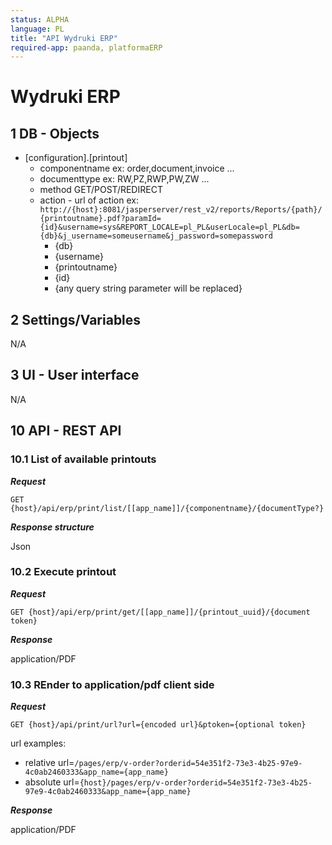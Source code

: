 ```yaml
---
status: ALPHA
language: PL
title: "API Wydruki ERP"
required-app: paanda, platformaERP
---
```


# Wydruki ERP
## 1 DB - Objects

- [configuration].[printout]
  - componentname ex: order,document,invoice ...
  - documenttype ex: RW,PZ,RWP,PW,ZW ...
  - method GET/POST/REDIRECT
  - action - url of action ex: `http://{host}:8081/jasperserver/rest_v2/reports/Reports/{path}/{printoutname}.pdf?paramId={id}&username=sys&REPORT_LOCALE=pl_PL&userLocale=pl_PL&db={db}&j_username=someusername&j_password=somepassword`
    - {db} 
    - {username}
    - {printoutname}
    - {id}
    - {any query string parameter will be replaced}
    

## 2 Settings/Variables

N/A  

## 3 UI - User interface

N/A   
    
## 10 API - REST API


### 10.1 List of available printouts

**_Request_**
```http
GET {host}/api/erp/print/list/[[app_name]]/{componentname}/{documentType?}
```

**_Response structure_**

Json

### 10.2 Execute printout

**_Request_**
```http
GET {host}/api/erp/print/get/[[app_name]]/{printout_uuid}/{document token}
```

**_Response_**

application/PDF


### 10.3 REnder to application/pdf client side

**_Request_**
```http
GET {host}/api/print/url?url={encoded url}&ptoken={optional token}
```

url examples:

- relative url=`/pages/erp/v-order?orderid=54e351f2-73e3-4b25-97e9-4c0ab2460333&app_name={app_name}`
- absolute url=`{host}/pages/erp/v-order?orderid=54e351f2-73e3-4b25-97e9-4c0ab2460333&app_name={app_name}`

**_Response_**

application/PDF

